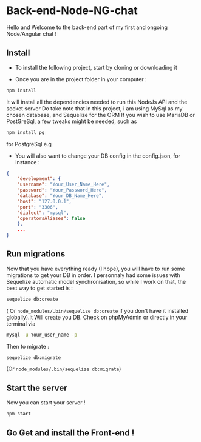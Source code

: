 # Back-end-Node-NG-chat

Hello and Welcome to the back-end part of my first and ongoing Node/Angular chat !

## Install

- To install the following project, start by cloning or downloading it 

- Once you are in the project folder in your computer :

```bash
npm install
```

It will install all the dependencies needed to run this NodeJs API and the socket server
Do take note that in this project, i am using MySql as my chosen database, and Sequelize for the ORM
If you wish to use MariaDB or PostGreSql, a few tweaks might be needed, such as 

```bash
npm install pg 
```
for PostgreSql e.g

- You will also want to change your DB config in the config.json, for instance : 

```json
{
    "development": {
    "username": "Your_User_Name_Here",
    "password": "Your_Password_Here",
    "database": "Your_DB_Name_Here",
    "host": "127.0.0.1",
    "port": "3306",
    "dialect": "mysql",
    "operatorsAliases": false
    },
    ...
}
```
## Run migrations

Now that you have everything ready (I hope), you will have to run some migrations to get your DB in order. I personnaly
had some issues with Sequelize automatic model synchronisation, so while I work on that, the best way to get started is :

```bash
sequelize db:create
```
 ( Or ``node_modules/.bin/sequelize db:create`` if you don't have it installed globally).It Will create you DB. Check on phpMyAdmin
or directly in your terminal via 
```bash
mysql -u Your_user_name -p
```
Then to migrate : 

```bash
sequelize db:migrate
```
(Or ``node_modules/.bin/sequelize db:migrate``)

## Start the server 
Now you can start your server ! 

```bash
npm start
```

## Go Get and install the Front-end !